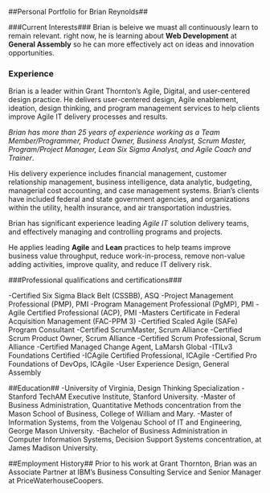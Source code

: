 ##Personal Portfolio for Brian Reynolds##

###Current Interests###
Brian is beleive we muast all continuously learn to remain relevant. right now, he is learning about **Web Development** at **General Assembly**  so he can more effectively act on ideas and innovation opportunities.

### Experience ###
Brian is a leader within Grant Thornton’s Agile, Digital, and user-centered design practice. He delivers user-centered design, Agile enablement, ideation, design thinking, and program management services to help clients improve Agile IT delivery processes and results.

_Brian has more than 25 years of experience working as a Team Member/Programmer, Product Owner, Business Analyst, Scrum Master, Program/Project Manager, Lean Six Sigma Analyst, and Agile Coach and Trainer_.

His delivery experience includes financial management, customer relationship management, business intelligence, data analytic, budgeting, managerial cost accounting, and case management systems. Brian’s clients have included federal and state government agencies, and organizations within the utility, health insurance, and air transportation industries.

Brian has significant experience leading _Agile IT_ solution delivery teams, and effectively managing and controlling programs and projects.

He applies leading **Agile** and **Lean** practices to help teams improve business value throughput, reduce work-in-process, remove non-value adding activities, improve quality, and reduce IT delivery risk.

###Professional qualifications and certifications###

-Certified Six Sigma Black Belt (CSSBB), ASQ
-Project Management Professional (PMP), PMI
-Program Management Professional (PgMP), PMI
-Agile Certified Professional (ACP), PMI
-Masters Certificate in Federal Acquisition Management (FAC-PPM 3)
-Certified Scaled Agile (SAFe) Program Consultant
-Certified ScrumMaster, Scrum Alliance
-Certified Scrum Product Owner, Scrum Alliance
-Certified Scrum Professional, Scrum Alliance
-Certified Managed Change Agent, LaMarsh Global
-ITILv3 Foundations Certified
-ICAgile Certified Professional, ICAgile
-Certified Pro Foundations of DevOps, ICAgile
-User Experience Design, General Assembly

##Education##
-University of Virginia, Design Thinking Specialization
-Stanford TechAM Executive Institute, Stanford University.
-Master of Business Administration, Quantitative Methods concentration from the Mason School of Business, College of William and Mary.
-Master of Information Systems, from the Volgenau School of IT and Engineering, George Mason University.
-Bachelor of Business Administration in Computer Information Systems, Decision Support Systems concentration, at James Madison University.

##Employment History##
Prior to his work at Grant Thornton, Brian was an Associate Partner at IBM’s Business Consulting Service and Senior Manager at PriceWaterhouseCoopers.
